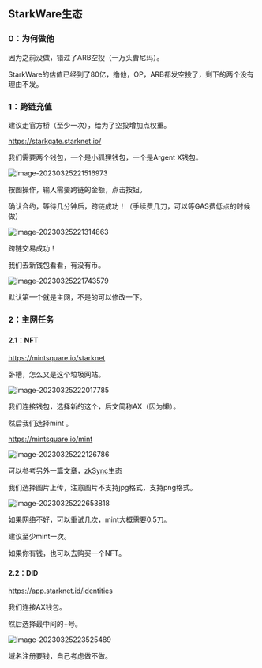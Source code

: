## StarkWare生态

### 0：为何做他

因为之前没做，错过了ARB空投（一万头曹尼玛）。

StarkWare的估值已经到了80亿，撸他，OP，ARB都发空投了，剩下的两个没有理由不发。

### 1：跨链充值

建议走官方桥（至少一次），给为了空投增加点权重。

https://starkgate.starknet.io/

我们需要两个钱包，一个是小狐狸钱包，一个是Argent X钱包。

![image-20230325221516973](index.assets/image-20230325221516973.png)

按图操作，输入需要跨链的金额，点击按钮。

确认合约，等待几分钟后，跨链成功！（手续费几刀，可以等GAS费低点的时候做）

![image-20230325221314863](index.assets/image-20230325221314863.png)

跨链交易成功！

我们去新钱包看看，有没有币。

![image-20230325221743579](index.assets/image-20230325221743579.png)

默认第一个就是主网，不是的可以修改一下。

### 2：主网任务

#### 2.1：NFT

https://mintsquare.io/starknet

卧槽，怎么又是这个垃圾网站。

![image-20230325222017785](index.assets/image-20230325222017785.png)

我们连接钱包，选择新的这个，后文简称AX（因为懒）。

然后我们选择mint 。

https://mintsquare.io/mint

![image-20230325222126786](index.assets/image-20230325222126786.png)

可以参考另外一篇文章，[zkSync生态](../zksync.html)

我们选择图片上传，注意图片不支持jpg格式，支持png格式。

![image-20230325222653818](index.assets/image-20230325222653818.png)

如果网络不好，可以重试几次，mint大概需要0.5刀。

建议至少mint一次。

如果你有钱，也可以去购买一个NFT。

#### 2.2：DID

https://app.starknet.id/identities

我们连接AX钱包。

然后选择最中间的+号。

![image-20230325223525489](index.assets/image-20230325223525489.png)

域名注册要钱，自己考虑做不做。